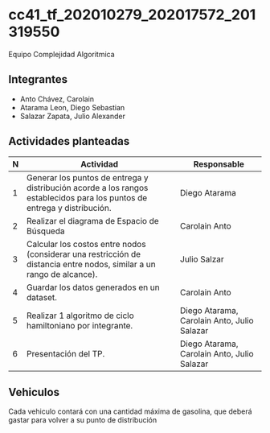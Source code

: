# cc41_tf_202010279_202017572_201319550
Equipo Complejidad Algoritmica

## Integrantes
* Anto Chávez, Carolain
* Atarama Leon, Diego Sebastian
* Salazar Zapata, Julio Alexander 

## Actividades planteadas
| N | Actividad | Responsable |
| - | --------- | ---------- |
| 1 | Generar los puntos de entrega y distribución acorde a los rangos establecidos para los puntos de entrega y distribución. | Diego Atarama
| 2 | Realizar el diagrama de Espacio de Búsqueda | Carolain Anto
| 3 | Calcular los costos entre nodos (considerar una restricción de distancia entre nodos, similar a un rango de alcance). | Julio Salzar
| 4 | Guardar los datos generados en un dataset. | Carolain Anto
| 5 | Realizar 1 algoritmo de ciclo hamiltoniano por integrante. | Diego Atarama, Carolain Anto, Julio Salazar
| 6 | Presentación del TP. | Diego Atarama, Carolain Anto, Julio Salazar
## Vehiculos
Cada vehiculo contará con una cantidad máxima de gasolina, que deberá gastar para volver a su punto de distribución
